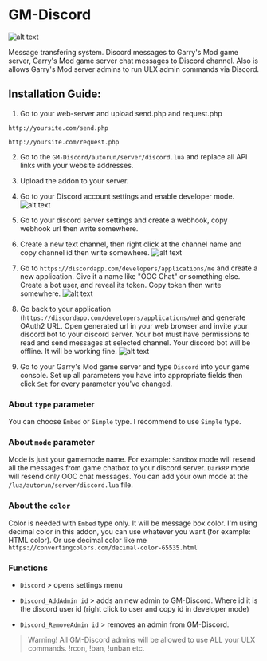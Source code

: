 # GM-Discord
![alt text](https://i.imgur.com/L22htpB.jpg)

Message transfering system. Discord messages to Garry's Mod game server, Garry's Mod game server chat messages to Discord channel. Also is allows Garry's Mod server admins to run ULX admin commands via Discord.

## Installation Guide:
1. Go to your web-server and upload send.php and request.php

`http://yoursite.com/send.php`

`http://yoursite.com/request.php`

2. Go to the `GM-Discord/autorun/server/discord.lua` and replace all API links with your website addresses.

3. Upload the addon to your server.

4. Go to your Discord account settings and enable developer mode.
![alt text](https://i.imgur.com/mdwS4sR.gif)

5. Go to your discord server settings and create a webhook, copy webhook url then write somewhere.

6. Create a new text channel, then right click at the channel name and copy channel id then write somewhere.
![alt text](https://i.imgur.com/RVyzR4U.gif)

7. Go to `https://discordapp.com/developers/applications/me` and create a new application.
Give it a name like "OOC Chat" or something else. Create a bot user, and reveal its token.
Copy token then write somewhere.
![alt text](https://i.imgur.com/T9CMjuI.gif)

8. Go back to your application (`https://discordapp.com/developers/applications/me`) and generate OAuth2 URL. Open generated url in your web browser and invite your discord bot to your discord server. Your bot must have permissions to read and send messages at selected channel. Your discord bot will be offline. It will be working fine.
![alt text](https://i.imgur.com/vglOGl1.gif)

9. Go to your Garry's Mod game server and type `Discord` into your game console. Set up all parameters you have into appropriate fields then click `Set` for every parameter you've changed.


### About `type` parameter
You can choose `Embed` or `Simple` type. I recommend to use `Simple` type.

### About `mode` parameter
Mode is just your gamemode name. For example: `Sandbox` mode will resend all the messages from game chatbox to your discord server. `DarkRP` mode will resend only OOC chat messages. You can add your own mode at the `/lua/autorun/server/discord.lua` file.

### About the `color`
Color is needed with `Embed` type only. It will be message box color. I'm using decimal color in this addon, you can use whatever you want (for example: HTML color). Or use decimal color like me `https://convertingcolors.com/decimal-color-65535.html`

### Functions
- `Discord` > opens settings menu

- `Discord_AddAdmin id` > adds an new admin to GM-Discord. Where id it is the discord user id (right click to user and copy id in developer mode)

- `Discord_RemoveAdmin id` > removes an admin from GM-Discord.

> Warning! All GM-Discord admins will be allowed to use ALL your ULX commands. !rcon, !ban, !unban etc.
